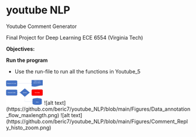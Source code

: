 # youtube NLP
Youtube Comment Generator

Final Project for Deep Learning ECE 6554 (Virginia Tech)

**Objectives:**


**Run the program**
- Use the run-file to run all the functions in Youtube_5


<img src="https://github.com/beric7/youtube_NLP/blob/main/Figures/Access_token.png" width=100>
![alt text](https://github.com/beric7/youtube_NLP/blob/main/Figures/Data_annotation_flow_maxlength.png)
![alt text](https://github.com/beric7/youtube_NLP/blob/main/Figures/Comment_Reply_histo_zoom.png)
